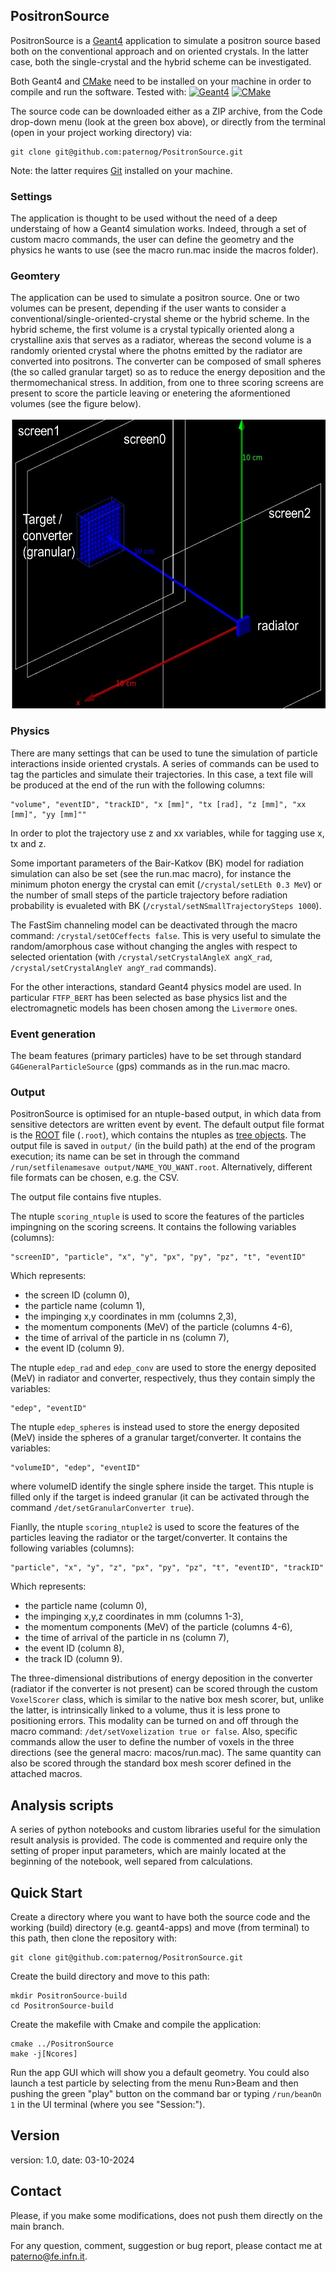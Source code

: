 ## PositronSource
PositronSource is a [Geant4](http://www.geant4.org/geant4/) application to simulate a positron source based both on the conventional approach and on oriented crystals. In the latter case, both the single-crystal and the hybrid scheme can be investigated. 

Both Geant4 and [CMake](https://cmake.org/) need to be installed on your machine in order to compile and run the software.
Tested with:
[![Geant4](https://img.shields.io/badge/Geant4-11.02.p01-blue.svg)](https://geant4.web.cern.ch/) [![CMake](https://img.shields.io/badge/CMake-3.22.1-blue.svg)](https://cmake.org/)

The source code can be downloaded either as a ZIP archive, from the Code drop-down menu (look at the green box above), or directly from the terminal (open in your project working directory) via:
```
git clone git@github.com:paternog/PositronSource.git
```
Note: the latter requires [Git](https://git-scm.com/) installed on your machine.

### Settings
The application is thought to be used without the need of a deep understaing of how a Geant4 simulation works. Indeed, through a set of custom macro commands, the user can define the geometry and the physics he wants to use (see the macro run.mac inside the macros folder). 

### Geomtery
The application can be used to simulate a positron source. One or two volumes can be present, depending if the user wants to consider a conventional/single-oriented-crystal sheme or the hybrid scheme. In the hybrid scheme, the first volume is a crystal typically oriented along a crystalline axis that serves as a radiator, whereas the second volume is a randomly oriented crystal where the photns emitted by the radiator are converted into positrons. The converter can be composed of small spheres (the so called granular target) so as to reduce the energy deposition and the thermomechanical stress. In addition, from one to three scoring screens are present to score the particle leaving or enetering the aformentioned volumes (see the figure below).

<p align="center">
    <img src="./readme_pics/geom.png" alt="" width="600" height="465">
</p>

### Physics
There are many settings that can be used to tune the simulation of particle interactions inside oriented crystals.
A series of commands can be used to tag the particles and simulate their trajectories. In this case, a text file will be produced at the end of the run with the following columns:
```
"volume", "eventID", "trackID", "x [mm]", "tx [rad], "z [mm]", "xx [mm]", "yy [mm]""
```
In order to plot the trajectory use z and xx variables, while for tagging use x, tx and z.

Some important parameters of the Bair-Katkov (BK) model for radiation simulation can also be set (see the run.mac macro), for instance the minimum photon energy the crystal can emit (`/crystal/setLEth 0.3 MeV`) or the number of small steps of the particle trajectory before radiation probability is evualeted with BK (`/crystal/setNSmallTrajectorySteps 1000`).

The FastSim channeling model can be deactivated through the macro command: `/crystal/setOCeffects false`. This is very useful to simulate the random/amorphous case without changing the angles with respect to selected orientation (with `/crystal/setCrystalAngleX angX_rad`, `/crystal/setCrystalAngleY angY_rad` commands).

For the other interactions, standard Geant4 physics model are used. In particular `FTFP_BERT` has been selected as base physics list and the electromagnetic models has been chosen among the `Livermore` ones.

### Event generation
The beam features (primary particles) have to be set through standard `G4GeneralParticleSource` (gps) commands as in the run.mac macro.

### Output
PositronSource is optimised for an ntuple-based output, in which data from sensitive detectors are written event by event. The default output file format is the [ROOT](https://root.cern/) file (`.root`), which contains the ntuples as [tree objects](https://root.cern.ch/doc/master/classTTree.html). The output file is saved in `output/` (in the build path) at the end of the program execution; its name can be set in through the command `/run/setfilenamesave output/NAME_YOU_WANT.root`. Alternatively, different file formats can be chosen, e.g. the CSV. 

The output file contains five ntuples. 

The ntuple `scoring_ntuple` is used to score the features of the particles impingning on the scoring screens. It contains the following variables (columns):
```
"screenID", "particle", "x", "y", "px", "py", "pz", "t", "eventID"    
```
Which represents:
- the screen ID (column 0),
- the particle name (column 1),
- the impinging x,y coordinates in mm (columns 2,3),
- the momentum components (MeV) of the particle (columns 4-6),
- the time of arrival of the particle in ns (column 7),
- the event ID (column 9).

The ntuple `edep_rad` and `edep_conv` are used to store the energy deposited (MeV) in radiator and converter, respectively, thus they contain simply the variables:
```
"edep", "eventID"    
```
The ntuple `edep_spheres` is instead used to store the energy deposited (MeV) inside the spheres of a granular target/converter. It contains the variables:
```
"volumeID", "edep", "eventID"    
```
where volumeID identify the single sphere inside the target. This ntuple is filled only if the target is indeed granular (it can be activated through the command `/det/setGranularConverter true`).

Fianlly, the ntuple `scoring_ntuple2` is used to score the features of the particles leaving the radiator or the target/converter. It contains the following variables (columns):
```
"particle", "x", "y", "z", "px", "py", "pz", "t", "eventID", "trackID" 
```
Which represents:
- the particle name (column 0),
- the impinging x,y,z coordinates in mm (columns 1-3),
- the momentum components (MeV) of the particle (columns 4-6),
- the time of arrival of the particle in ns (column 7),
- the event ID (column 8),
- the track ID (column 9).

The three-dimensional distributions of energy deposition in the converter (radiator if the converter is not present)  can be scored through the custom `VoxelScorer` class, which is similar to the native box mesh scorer, but, unlike the latter, is intrinsically linked to a volume, thus it is less prone to positioning errors. This modality can be turned on and off through the macro command: `/det/setVoxelization true or false`. Also, specific commands allow the user to define the number of voxels in the three directions (see the general macro: macos/run.mac). The same quantity can also be scored through the standard box mesh scorer defined in the attached macros.

## Analysis scripts
A series of python notebooks and custom libraries useful for the simulation result analysis is provided. The code is commented and require only the setting of proper input parameters, which are mainly located at the beginning of the notebook, well separed from calculations. 

## Quick Start
Create a directory where you want to have both the source code and the working (build) directory (e.g. geant4-apps) and move (from terminal) to this path, then clone the repository with:
```
git clone git@github.com:paternog/PositronSource.git
```
Create the build directory and move to this path:
```
mkdir PositronSource-build
cd PositronSource-build
```
Create the makefile with Cmake and compile the application:
```
cmake ../PositronSource
make -j[Ncores]
```
Run the app GUI which will show you a default geometry. You could also launch a test particle by selecting from the menu Run>Beam and then pushing the green "play" button on the command bar or typing `/run/beanOn 1` in the UI terminal (where you see "Session:").

## Version
version: 1.0,
date: 03-10-2024

## Contact
Please, if you make some modifications, does not push them directly on the main branch.

For any question, comment, suggestion or bug report, please contact me at <paterno@fe.infn.it>. 
